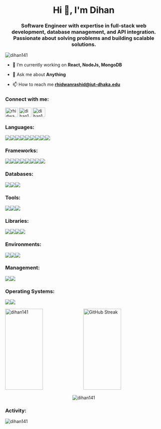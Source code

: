 <h1 align="center">Hi 👋, I'm Dihan</h1>
<h3 align="center">Software Engineer with expertise in full-stack web development, database management, and API integration.
 Passionate about solving problems and building scalable solutions.</h3>

<p align="left"> <img src="https://komarev.com/ghpvc/?username=dihan141&label=Profile%20views&color=0e75b6&style=flat" alt="dihan141" /> </p>

- 🌱 I’m currently working on **React, NodeJs, MongoDB**

- 💬 Ask me about **Anything**

- 📫 How to reach me **rhidwanrashid@iut-dhaka.edu**

<h3 align="left">Connect with me:</h3>
<p align="left">
<a href="https://linkedin.com/in/rhidwan rashid" target="blank"><img align="center" src="https://raw.githubusercontent.com/rahuldkjain/github-profile-readme-generator/master/src/images/icons/Social/linked-in-alt.svg" alt="rhidwan rashid" height="30" width="40" /></a>
<a href="https://codeforces.com/profile/dihan141" target="blank"><img align="center" src="https://raw.githubusercontent.com/rahuldkjain/github-profile-readme-generator/master/src/images/icons/Social/codeforces.svg" alt="dihan141" height="30" width="40" /></a>
<a href="https://www.leetcode.com/dihan141" target="blank"><img align="center" src="https://raw.githubusercontent.com/rahuldkjain/github-profile-readme-generator/master/src/images/icons/Social/leet-code.svg" alt="dihan141" height="30" width="40" /></a>
</p>

<h3 align="left">Languages:</h3>
<p><img src="https://img.shields.io/badge/javascript-%23323330.svg?style=for-the-badge&logo=javascript&logoColor=%23F7DF1E" /><img src="https://img.shields.io/badge/html5-%23E34F26.svg?style=for-the-badge&logo=html5&logoColor=white" /><img src="https://img.shields.io/badge/css3-%231572B6.svg?style=for-the-badge&logo=css3&logoColor=white" /><img src="https://img.shields.io/badge/java-%23ED8B00.svg?style=for-the-badge&logo=openjdk&logoColor=white" /><img src="https://img.shields.io/badge/python-3670A0?style=for-the-badge&logo=python&logoColor=ffdd54" /><img src="https://img.shields.io/badge/c%23-%23239120.svg?style=for-the-badge&logo=csharp&logoColor=white" /><img src="https://img.shields.io/badge/c++-%2300599C.svg?style=for-the-badge&logo=c%2B%2B&logoColor=white" /><img src="https://img.shields.io/badge/c-%2300599C.svg?style=for-the-badge&logo=c&logoColor=white" /><img src="https://img.shields.io/badge/php-%23777BB4.svg?style=for-the-badge&logo=php&logoColor=white" />
</p>

<h3 align="left">Frameworks:</h3>
<p><img src="https://img.shields.io/badge/react-%2320232a.svg?style=for-the-badge&logo=react&logoColor=%2361DAFB" /><img src="https://img.shields.io/badge/node.js-6DA55F?style=for-the-badge&logo=node.js&logoColor=white" /><img src="https://img.shields.io/badge/express.js-%23404d59.svg?style=for-the-badge&logo=express&logoColor=%2361DAFB" /><img src="https://img.shields.io/badge/Next-black?style=for-the-badge&logo=next.js&logoColor=white" /><img src="https://img.shields.io/badge/react_native-%2320232a.svg?style=for-the-badge&logo=react&logoColor=%2361DAFB" /><img src="https://img.shields.io/badge/expo-1C1E24?style=for-the-badge&logo=expo&logoColor=#D04A37" /><img src="https://img.shields.io/badge/django-%23092E20.svg?style=for-the-badge&logo=django&logoColor=white" /><img src="https://img.shields.io/badge/unity-%23000000.svg?style=for-the-badge&logo=unity&logoColor=white" />
</p>

<h3 align="left">Databases:</h3>
<p><img src="https://img.shields.io/badge/mysql-4479A1.svg?style=for-the-badge&logo=mysql&logoColor=white" /><img src="https://img.shields.io/badge/MongoDB-%234ea94b.svg?style=for-the-badge&logo=mongodb&logoColor=white" /><img src="https://img.shields.io/badge/firebase-a08021?style=for-the-badge&logo=firebase&logoColor=ffcd34" />
</p>

<h3 align="left">Tools:</h3>
<p><img src="https://img.shields.io/badge/GitHub-%23181717.svg?style=for-the-badge&logo=github&logoColor=white" /><img src="https://img.shields.io/badge/Git-%23F05032.svg?style=for-the-badge&logo=git&logoColor=white" /><img src="https://img.shields.io/badge/Postman-%23FF6C37.svg?style=for-the-badge&logo=postman&logoColor=white" />
</p>

<h3 align="left">Libraries:</h3>
<p><img src="https://img.shields.io/badge/scikit--learn-%23F7931E.svg?style=for-the-badge&logo=scikit-learn&logoColor=white" /><img src="https://img.shields.io/badge/pandas-%23150458.svg?style=for-the-badge&logo=pandas&logoColor=white" /><img src="https://img.shields.io/badge/TensorFlow-%23FF6F00.svg?style=for-the-badge&logo=tensorflow&logoColor=white" /><img src="https://img.shields.io/badge/NumPy-%23013243.svg?style=for-the-badge&logo=numpy&logoColor=white" />
</p>

<h3 align="left">Environments:</h3>
<p><img src="https://img.shields.io/badge/VS_Code-%23007ACC.svg?style=for-the-badge&logo=visual-studio-code&logoColor=white" /><img src="https://img.shields.io/badge/IntelliJ_IDEA-%23000000.svg?style=for-the-badge&logo=intellij-idea&logoColor=white" /><img src="https://img.shields.io/badge/PyCharm-%23000000.svg?style=for-the-badge&logo=pycharm&logoColor=white" />
</p>

<h3 align="left">Management:</h3>
<p><img src="https://img.shields.io/badge/Trello-%23026AA7.svg?style=for-the-badge&logo=trello&logoColor=white" /><img src="https://img.shields.io/badge/Jira-%230A84FF.svg?style=for-the-badge&logo=jira&logoColor=white" />
</p>

<h3 align="left">Operating Systems:</h3>
<p><img src="https://img.shields.io/badge/Windows-%230078D6.svg?style=for-the-badge&logo=windows&logoColor=white" /><img src="https://img.shields.io/badge/Ubuntu-%23E95420.svg?style=for-the-badge&logo=ubuntu&logoColor=white" />
</p>

<p><img src="https://github-readme-stats.vercel.app/api?username=dihan141&show_icons=true&locale=en&bg_color=00000000" alt="dihan141" width="49%" height="260px" /> <img src="https://streak-stats.demolab.com?user=dihan141&theme=transparent" alt="GitHub Streak" width="49%" height="260px"/></p>

<p align="center"><img align="center" src="https://github-readme-stats.vercel.app/api/top-langs?username=dihan141&show_icons=true&locale=en&langs_count=10&layout=compact&theme=transparent" alt="dihan141" /></p>

<h3>Activity:</h3>
<p><img align="left" src="https://github-readme-activity-graph.vercel.app/graph?username=dihan141&theme=github-dark" alt="dihan141" /></p>
